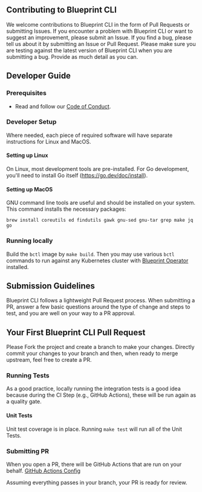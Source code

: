 ## Contributing to Blueprint CLI
We welcome contributions to Blueprint CLI in the form of Pull Requests or submitting Issues. If you encounter a problem with Blueprint CLI or want to suggest an improvement, please submit an Issue. If you find a bug, please tell us about it by submitting an Issue or Pull Request. Please make sure you are testing against the latest version of Blueprint CLI when you are submitting a bug. Provide as much detail as you can.

## Developer Guide
### Prerequisites
* Read and follow our [Code of Conduct](./CODE-OF-CONDUCT.md).

### Developer Setup
Where needed, each piece of required software will have separate instructions for Linux and MacOS.

#### Setting up Linux
On Linux, most development tools are pre-installed. For Go development, you'll need to install Go itself (https://go.dev/doc/install).

#### Setting up MacOS
GNU command line tools are useful and should be installed on your system. This command installs the necessary packages:
```
brew install coreutils ed findutils gawk gnu-sed gnu-tar grep make jq go
```

### Running locally
Build the `bctl` image by `make build`. Then you may use various `bctl` commands to run against any Kubernetes cluster with [Blueprint Operator](https://github.com/mirantiscontainers/blueprint-operator) installed.

## Submission Guidelines
Blueprint CLI follows a lightweight Pull Request process. When submitting a PR, answer a few basic questions around the type of change and steps to test, and you are well on your way to a PR approval.

## Your First Blueprint CLI Pull Request
Please Fork the project and create a branch to make your changes. Directly commit your changes to your branch and then, when ready to merge upstream, feel free to create a PR.

### Running Tests
As a good practice, locally running the integration tests is a good idea because during the CI Step (e.g., GitHub Actions), these will be run again as a quality gate.

#### Unit Tests
Unit test coverage is in place. Running `make test` will run all of the Unit Tests.

### Submitting PR
When you open a PR, there will be GitHub Actions that are run on your behalf. [GitHub Actions Config](./github/workflows/PR.yml)

Assuming everything passes in your branch, your PR is ready for review.
